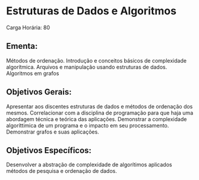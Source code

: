 # Estruturas de Dados e Algoritmos

Carga Horária: 80

## Ementa:

Métodos de ordenação. Introdução e conceitos básicos de complexidade algorítmica. Arquivos e manipulação usando estruturas de dados. Algoritmos em grafos

## Objetivos Gerais:

Apresentar aos discentes estruturas de dados e métodos de ordenação dos mesmos. Correlacionar com a disciplina de programação para que haja uma abordagem técnica e teórica das aplicações. Demonstrar a complexidade algoríttimica de um programa e o impacto em seu processamento. Demonstrar grafos e suas aplicações.

## Objetivos Específicos:

Desenvolver a abstração de complexidade de algorítimos aplicados métodos de pesquisa e ordenação de dados.